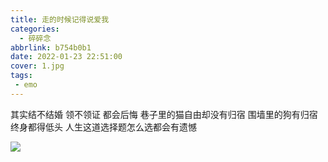 ```yaml
---
title: 走的时候记得说爱我
categories:
  - 碎碎念
abbrlink: b754b0b1
date: 2022-01-23 22:51:00
cover: 1.jpg
tags:
 - emo
---
```



其实结不结婚 
领不领证 
都会后悔 
巷子里的猫自由却没有归宿 
围墙里的狗有归宿终身都得低头 
人生这道选择题怎么选都会有遗憾

![](1.jpg)